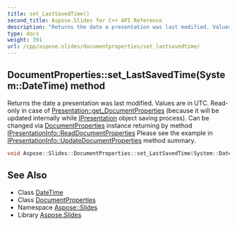 ```yaml
---
title: set_LastSavedTime()
second_title: Aspose.Slides for C++ API Reference
description: "Returns the date a presentation was last modified. Values are in UTC. Read-only in case of Presentation::get_DocumentProperties (because it will be updated internally while IPresentation object saving process). Can be changed via DocumentProperties instance returning by method IPresentationInfo::ReadDocumentProperties Please see the example in IPresentationInfo::UpdateDocumentProperties method summary."
type: docs
weight: 391
url: /cpp/aspose.slides/documentproperties/set_lastsavedtime/
---
```

## DocumentProperties::set_LastSavedTime(System::DateTime) method


Returns the date a presentation was last modified. Values are in UTC. Read-only in case of [Presentation::get_DocumentProperties](../../presentation/get_documentproperties/) (because it will be updated internally while [IPresentation](../../ipresentation/) object saving process). Can be changed via [DocumentProperties](../) instance returning by method [IPresentationInfo::ReadDocumentProperties](../../ipresentationinfo/readdocumentproperties/) Please see the example in [IPresentationInfo::UpdateDocumentProperties](../../ipresentationinfo/updatedocumentproperties/) method summary.

```cpp
void Aspose::Slides::DocumentProperties::set_LastSavedTime(System::DateTime value) override
```

## See Also

* Class [DateTime](../../system/datetime/)
* Class [DocumentProperties](./)
* Namespace [Aspose::Slides](../)
* Library [Aspose.Slides](../../)